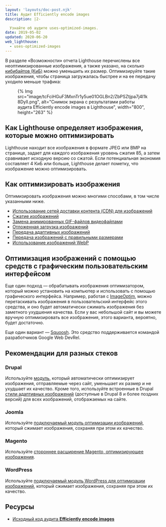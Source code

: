 ```yaml
---
layout: 'layouts/doc-post.njk'
title: Аудит Efficiently encode images
description: |2-

  Узнайте об аудите uses-optimized-images.
date: 2019-05-02
updated: 2020-06-20
web_lighthouse:
  - uses-optimized-images
---
```


В разделе «Возможности» отчета Lighthouse перечислены все неоптимизированные изображения, а также указано, на сколько [кибибайтов (КиБ)](https://en.wikipedia.org/wiki/Kibibyte) можно уменьшить их размер. Оптимизируйте такие изображения, чтобы страница загружалась быстрее и на ее передачу уходило меньше трафика:

<figure>{% Img src="image/tcFciHGuF3MxnTr1y5ue01OGLBn2/ZbPSZtjpa7j4I1k8DylI.png", alt="Снимок экрана с результатами работы аудита Efficiently encode images в Lighthouse", width="800", height="263" %}</figure>

## Как Lighthouse определяет изображения, которые можно оптимизировать

Lighthouse находит все изображения в формате JPEG или BMP на странице, задает для каждого изображения уровень сжатия 85, а затем сравнивает исходную версию со сжатой. Если потенциальная экономия составляет 4 КиБ или больше, Lighthouse делает пометку, что изображение можно оптимизировать.

## Как оптимизировать изображения

Оптимизировать изображения можно многими способами, в том числе указанными ниже.

- [Использование сетей доставки контента (CDN) для изображений](https://web.dev/image-cdns/)
- [Сжатие изображений](https://web.dev/use-imagemin-to-compress-images/)
- [Замена анимированных GIF-файлов видеофайлами](https://web.dev/replace-gifs-with-videos/)
- [Отложенная загрузка изображений](https://web.dev/use-lazysizes-to-lazyload-images/)
- [Передача адаптивных изображений](https://web.dev/serve-responsive-images/)
- [Передача изображений с правильными размерами](https://web.dev/serve-images-with-correct-dimensions/)
- [Использование изображений WebP](https://web.dev/serve-images-webp/)

## Оптимизация изображений с помощью средств с графическим пользовательским интерфейсом

Еще один подход — обрабатывать изображения оптимизатором, который можно установить на компьютер и использовать с помощью графического интерфейса. Например, работая с [ImageOptim](https://imageoptim.com/mac), можно перетаскивать изображения в пользовательский интерфейс этого средства, и оно будет автоматически сжимать изображения без заметного ухудшения качества. Если у вас небольшой сайт и вы можете вручную оптимизировать все изображения, этого варианта, вероятно, будет достаточно.

Еще один вариант — [Squoosh](https://squoosh.app/). Это средство поддерживается командой разработчиков Google Web DevRel.

## Рекомендации для разных стеков

### Drupal

Используйте [модуль](https://www.drupal.org/project/project_module?f%5B0%5D=&f%5B1%5D=&f%5B2%5D=im_vid_3%3A123&f%5B3%5D=&f%5B4%5D=sm_field_project_type%3Afull&f%5B5%5D=&f%5B6%5D=&text=optimize+images&solrsort=iss_project_release_usage+desc&op=Search), который автоматически оптимизирует изображения, отправляемые через сайт, уменьшает их размер и не ухудшает их качество. Кроме того, используйте встроенные в Drupal [стили адаптивных изображений](https://www.drupal.org/docs/8/mobile-guide/responsive-images-in-drupal-8) (доступные в Drupal 8 и более поздних версий) для всех изображений, отображаемых на сайте.

### Joomla

Используйте [подключаемый модуль оптимизации изображений](https://extensions.joomla.org/instant-search/?jed_live%5Bquery%5D=performance), который сжимает изображения, сохраняя при этом их качество.

### Magento

Используйте [стороннее расширение Magento, оптимизирующее изображения](https://marketplace.magento.com/catalogsearch/result/?q=optimize%20image).

### WordPress

Используйте [подключаемый модуль WordPress для оптимизации изображений](https://wordpress.org/plugins/search/optimize+images/), который сжимает изображения, сохраняя при этом их качество.

## Ресурсы

- [Исходный код аудита **Efficiently encode images**](https://github.com/GoogleChrome/lighthouse/blob/master/lighthouse-core/audits/byte-efficiency/uses-optimized-images.js)
